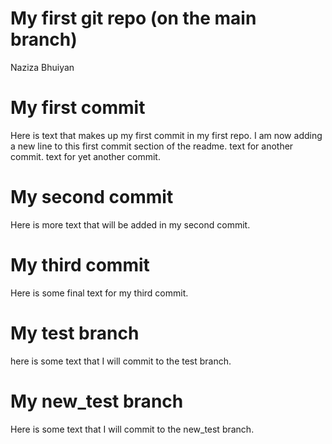 My first git repo (on the main branch)
================
Naziza Bhuiyan

# My first commit

Here is text that makes up my first commit in my first repo. I am now
adding a new line to this first commit section of the readme. text for
another commit. text for yet another commit.

# My second commit

Here is more text that will be added in my second commit.

# My third commit

Here is some final text for my third commit.

# My test branch

here is some text that I will commit to the test branch.

# My new_test branch

Here is some text that I will commit to the new_test branch.
